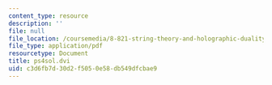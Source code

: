 ```yaml
---
content_type: resource
description: ''
file: null
file_location: /coursemedia/8-821-string-theory-and-holographic-duality-fall-2014/c3d6fb7d30d2f5050e58db549dfcbae9_MIT8_821F14_pssol4.pdf
file_type: application/pdf
resourcetype: Document
title: ps4sol.dvi
uid: c3d6fb7d-30d2-f505-0e58-db549dfcbae9
---
```

